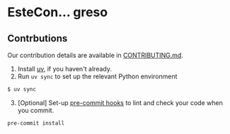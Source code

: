 # EsteCon... greso


## Contrbutions
Our contribution details are available in [CONTRIBUTING.md](./CONTRIBUTING.md).

1. Install [uv](https://docs.astral.sh/uv/getting-started/installation/), if you haven't already.
2. Run `uv sync` to set up the relevant Python environment
```bash
$ uv sync
```
3. [Optional] Set-up [pre-commit hooks](https://pre-commit.com/) to lint and check your code when you commit.
```bash
pre-commit install
```
